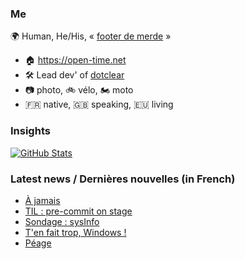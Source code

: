 ### Me

🌍 Human, He/His, « [footer de merde](https://open-time.net/post/2013/07/17/La-veritable-histoire-du-Footer-de-merde-) » 
* 🏠 https://open-time.net 
* 🛠️ Lead dev' of [dotclear](https://git.dotclear.org/dev/dotclear)
* 📷 photo, 🚲 vélo, 🏍️ moto 
* 🇫🇷 native, 🇬🇧 speaking, 🇪🇺 living

### Insights

[![GitHub Stats](https://github-readme-stats-sigma-five.vercel.app/api?username=franck-paul)](https://github.com/franck-paul)

### Latest news / Dernières nouvelles (in French)

<!-- BLOG-POST-LIST:START -->
- [À jamais](https://open-time.net/post/2025/03/15/A-jamais)
- [TIL : pre-commit on stage](https://open-time.net/post/2025/03/14/TIL-%3A-pre-commit-on-stage)
- [Sondage : sysInfo](https://open-time.net/post/2025/03/13/Sondage-%3A-sysInfo)
- [T&#39;en fait trop, Windows !](https://open-time.net/post/2025/03/12/T-en-fait-trop-Windows-)
- [Péage](https://open-time.net/post/2025/03/11/Peage)
<!-- BLOG-POST-LIST:END -->
